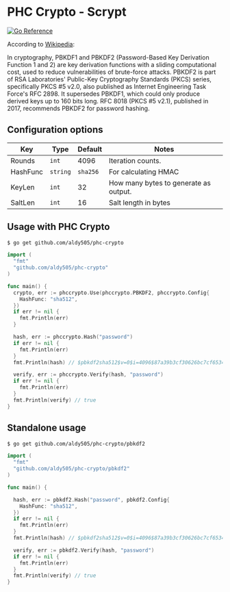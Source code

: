 # PHC Crypto - Scrypt

[![Go Reference](https://pkg.go.dev/badge/github.com/aldy505/phc-crypto.svg)](https://pkg.go.dev/github.com/aldy505/phc-crypto/pbkdf2)

According to [Wikipedia](https://en.wikipedia.org/wiki/PBKDF2):

In cryptography, PBKDF1 and PBKDF2 (Password-Based Key Derivation Function 1 and 2) are key derivation functions with a sliding computational cost, used to reduce vulnerabilities of brute-force attacks. PBKDF2 is part of RSA Laboratories' Public-Key Cryptography Standards (PKCS) series, specifically PKCS #5 v2.0, also published as Internet Engineering Task Force's RFC 2898. It supersedes PBKDF1, which could only produce derived keys up to 160 bits long. RFC 8018 (PKCS #5 v2.1), published in 2017, recommends PBKDF2 for password hashing.

## Configuration options

| Key | Type | Default | Notes
|---|---|---|---|
| Rounds | `int` | 4096 | Iteration counts. |
| HashFunc | `string` | `sha256` | For calculating HMAC |
| KeyLen | `int` | 32 | How many bytes to generate as output. |
| SaltLen | `int` | 16 | Salt length in bytes |


## Usage with PHC Crypto

```bash
$ go get github.com/aldy505/phc-crypto
```

```go
import (
  "fmt"
  "github.com/aldy505/phc-crypto"
)

func main() {
  crypto, err := phccrypto.Use(phccrypto.PBKDF2, phccrypto.Config{
    HashFunc: "sha512",
  })
  if err != nil {
    fmt.Println(err)
  }

  hash, err := phccrypto.Hash("password")
  if err != nil {
    fmt.Println(err)
  }
  fmt.Println(hash) // $pbkdf2sha512$v=0$i=4096$87a39b3cf30626bc7cf6534ac3a14ddf$d32093416bf521ff0...

  verify, err := phccrypto.Verify(hash, "password")
  if err != nil {
    fmt.Println(err)
  }
  fmt.Println(verify) // true
}
```

## Standalone usage

```bash
$ go get github.com/aldy505/phc-crypto/pbkdf2
```

```go
import (
  "fmt"
  "github.com/aldy505/phc-crypto/pbkdf2"
)

func main() {

  hash, err := pbkdf2.Hash("password", pbkdf2.Config{
    HashFunc: "sha512",
  })
  if err != nil {
    fmt.Println(err)
  }
  fmt.Println(hash) // $pbkdf2sha512$v=0$i=4096$87a39b3cf30626bc7cf6534ac3a14ddf$d32093416bf521ff0...

  verify, err := pbkdf2.Verify(hash, "password")
  if err != nil {
    fmt.Println(err)
  }
  fmt.Println(verify) // true
}
```